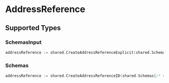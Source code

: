 # AddressReference


## Supported Types

### SchemasInput

```go
addressReference := shared.CreateAddressReferenceExplicit(shared.SchemasInput{/* values here */})
```

### Schemas

```go
addressReference := shared.CreateAddressReferenceID(shared.Schemas{/* values here */})
```

